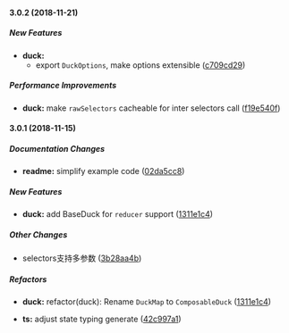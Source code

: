 #### 3.0.2 (2018-11-21)

##### New Features

* **duck:**
  *  export `DuckOptions`, make options extensible ([c709cd29](https://github.com/cyrilluce/saga-duck/commit/c709cd29863b2fc98b2eeaa4ece7e10814f5e5a0))

##### Performance Improvements

* **duck:**  make `rawSelectors` cacheable for inter selectors call ([f19e540f](https://github.com/cyrilluce/saga-duck/commit/f19e540f81996715d4bab01e59c407784c7dc446))

#### 3.0.1 (2018-11-15)

##### Documentation Changes

* **readme:**  simplify example code ([02da5cc8](https://github.com/cyrilluce/saga-duck/commit/02da5cc8a609c1f383c3695bceaf43c5403fd342))

##### New Features

* **duck:**  add BaseDuck for `reducer` support ([1311e1c4](https://github.com/cyrilluce/saga-duck/commit/1311e1c4029dd931093f3d8d15fb39d9da4ea79a))

##### Other Changes

*  selectors支持多参数 ([3b28aa4b](https://github.com/cyrilluce/saga-duck/commit/3b28aa4b395837c8e516e44476636dfed90fa0d7))

##### Refactors

* **duck:**  refactor(duck): Rename `DuckMap` to `ComposableDuck` ([1311e1c4](https://github.com/cyrilluce/saga-duck/commit/1311e1c4029dd931093f3d8d15fb39d9da4ea79a))

* **ts:**  adjust state typing generate ([42c997a1](https://github.com/cyrilluce/saga-duck/commit/42c997a1221620bfba19a71534b93e1a91c613f1))

